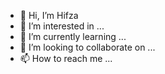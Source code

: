 - 👋 Hi, I’m Hifza
- 👀 I’m interested in ...
- 🌱 I’m currently learning ...
- 💞️ I’m looking to collaborate on ...
- 📫 How to reach me ...

<!---
hifxa/hifxa is a ✨ special ✨ repository because its `README.md` (this file) appears on your GitHub profile.
You can click the Preview link to take a look at your changes.
--->
